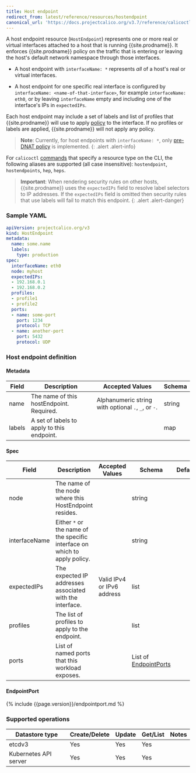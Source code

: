 ```yaml
---
title: Host endpoint
redirect_from: latest/reference/resources/hostendpoint
canonical_url: 'https://docs.projectcalico.org/v3.7/reference/calicoctl/resources/hostendpoint'
---
```


A host endpoint resource (`HostEndpoint`) represents one or more real or virtual interfaces
attached to a host that is running {{site.prodname}}.  It enforces {{site.prodname}} policy on
the traffic that is entering or leaving the host's default network namespace through those
interfaces.

-  A host endpoint with `interfaceName: *` represents _all_ of a host's real or virtual
   interfaces.

-  A host endpoint for one specific real interface is configured by `interfaceName: <name-of-that-interface>`,
   for example `interfaceName: eth0`, or by leaving `interfaceName`
   empty and including one of the interface's IPs in `expectedIPs`.

Each host endpoint may include a set of labels and list of profiles that {{site.prodname}}
will use to apply
[policy]({{site.baseurl}}/{{page.version}}/reference/resources/networkpolicy)
to the interface.  If no profiles or labels are applied, {{site.prodname}} will not apply
any policy.

> **Note**: Currently, for host endpoints with `interfaceName: *`, only [pre-DNAT
> policy]({{site.baseurl}}/{{page.version}}/security/host-endpoints/pre-dnat) is
> implemented.
{: .alert .alert-info}

For `calicoctl` [commands]({{site.baseurl}}/{{page.version}}/reference/calicoctl/) that specify a resource type on the CLI, the following
aliases are supported (all case insensitive): `hostendpoint`, `hostendpoints`, `hep`, `heps`.

> **Important**: When rendering security rules on other hosts, {{site.prodname}} uses the
> `expectedIPs` field to resolve label selectors to IP addresses. If the `expectedIPs` field
> is omitted then security rules that use labels will fail to match this endpoint.
{: .alert .alert-danger}

### Sample YAML

```yaml
apiVersion: projectcalico.org/v3
kind: HostEndpoint
metadata:
  name: some.name
  labels:
    type: production
spec:
  interfaceName: eth0
  node: myhost
  expectedIPs:
  - 192.168.0.1
  - 192.168.0.2
  profiles:
  - profile1
  - profile2
  ports:
  - name: some-port
    port: 1234
    protocol: TCP
  - name: another-port
    port: 5432
    protocol: UDP
```

### Host endpoint definition

#### Metadata

| Field   | Description                                | Accepted Values                                     | Schema |
|---------|--------------------------------------------|-----------------------------------------------------|--------|
| name    | The name of this hostEndpoint. Required.   | Alphanumeric string with optional `.`, `_`, or `-`. | string |
| labels  | A set of labels to apply to this endpoint. |                                                     | map    |

#### Spec

| Field         | Description                                              | Accepted Values             | Schema                                 | Default |
|---------------|----------------------------------------------------------|-----------------------------|----------------------------------------|---------|
| node          | The name of the node where this HostEndpoint resides.    |                             | string                                 |
| interfaceName | Either `*` or the name of the specific interface on which to apply policy. |           | string                                 |
| expectedIPs   | The expected IP addresses associated with the interface. | Valid IPv4 or IPv6 address  | list                                   |
| profiles      | The list of profiles to apply to the endpoint.           |                             | list                                   |
| ports         | List of named ports that this workload exposes.          |                             | List of [EndpointPorts](#endpointport) |

#### EndpointPort

{% include {{page.version}}/endpointport.md %}

### Supported operations

| Datastore type        | Create/Delete | Update | Get/List | Notes
|-----------------------|---------------|--------|----------|------
| etcdv3                | Yes           | Yes    | Yes      |
| Kubernetes API server | Yes           | Yes    | Yes      |
